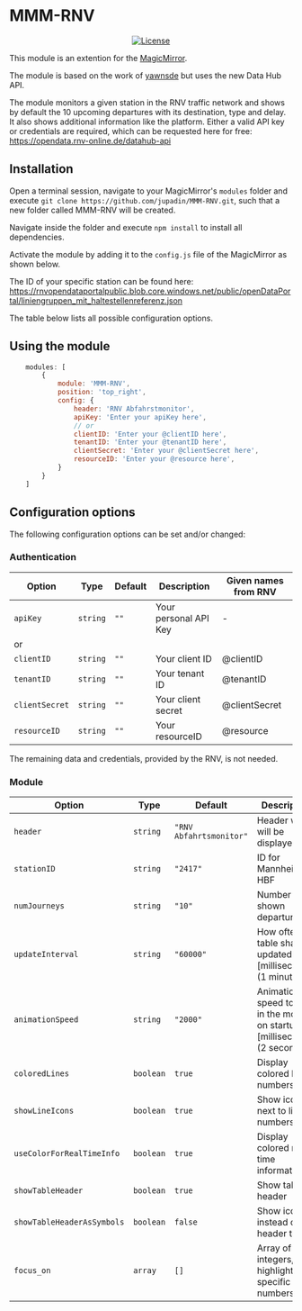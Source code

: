 # MMM-RNV

<p style="text-align: center">
    <a href="https://choosealicense.com/licenses/mit"><img src="https://img.shields.io/badge/license-MIT-blue.svg" alt="License"></a>
</p>

This module is an extention for the [MagicMirror](https://github.com/MichMich/MagicMirror).

The module is based on the work of [yawnsde](https://github.com/yawnsde/MMM-RNV) but uses the new Data Hub API.

The module monitors a given station in the RNV traffic network and shows by default the 10 upcoming departures with its destination, type and delay. It also shows additional information like the platform.
Either a valid API key or credentials are required, which can be requested here for free: https://opendata.rnv-online.de/datahub-api

## Installation

Open a terminal session, navigate to your MagicMirror's `modules` folder and execute `git clone https://github.com/jupadin/MMM-RNV.git`, such that a new folder called MMM-RNV will be created.

Navigate inside the folder and execute `npm install` to install all dependencies.

Activate the module by adding it to the `config.js` file of the MagicMirror as shown below.

The ID of your specific station can be found here: https://rnvopendataportalpublic.blob.core.windows.net/public/openDataPortal/liniengruppen_mit_haltestellenreferenz.json


The table below lists all possible configuration options.

## Using the module
````javascript
    modules: [
        {
            module: 'MMM-RNV',
            position: 'top_right',
            config: {
                header: 'RNV Abfahrstmonitor',
                apiKey: 'Enter your apiKey here',
                // or
                clientID: 'Enter your @clientID here',
                tenantID: 'Enter your @tenantID here',
                clientSecret: 'Enter your @clientSecret here',
                resourceID: 'Enter your @resource here',
            }
        }
    ]
````

## Configuration options

The following configuration options can be set and/or changed:

### Authentication

| Option | Type | Default | Description | Given names from RNV |
| ---- | ---- | ---- | ---- | ---- |
| `apiKey` | `string` | `""` | Your personal API Key | - |
| or |
| `clientID`| `string` | `""` | Your client ID | @clientID |
| `tenantID` | `string` | `""`| Your tenant ID | @tenantID |
| `clientSecret` | `string` | `""` | Your client secret | @clientSecret |
| `resourceID`| `string` | `""` | Your resourceID | @resource |

The remaining data and credentials, provided by the RNV, is not needed.

### Module

| Option | Type | Default | Description |
| ---- | ---- | ---- | ---- |
| `header` | `string` | `"RNV Abfahrtsmonitor"` | Header which will be displayed |
| `stationID` | `string` | `"2417"` | ID for Mannheim HBF |
| `numJourneys` | `string` | `"10"` | Number of shown departures. |
| `updateInterval` | `string` | `"60000"` | How often the table shall be updated [milliseconds] (1 minute) |
| `animationSpeed` | `string` | `"2000"`| Animation speed to fade in the module on startup [milliseconds] (2 seconds) |
| `coloredLines` | `boolean` | `true` | Display colored line numbers |
| `showLineIcons` | `boolean` | `true` | Show icons next to line numbers |
| `useColorForRealTimeInfo` | `boolean` | `true` | Display colored real time information |
| `showTableHeader` | `boolean` | `true` | Show table header |
| `showTableHeaderAsSymbols` | `boolean` | `false` | Show icons instead of header titles |
| `focus_on` | `array` | `[]` | Array of integers, to highlight specific line numbers |